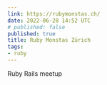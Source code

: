 ```yaml
---
link: https://rubymonstas.ch/
date: 2022-06-28 14:52 UTC
# published: false
published: true
title: Ruby Monstas Zürich
tags:
- ruby
---
```


Ruby Rails meetup
